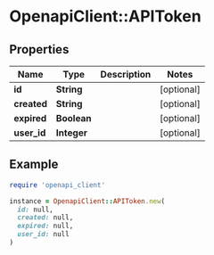 # OpenapiClient::APIToken

## Properties

| Name | Type | Description | Notes |
| ---- | ---- | ----------- | ----- |
| **id** | **String** |  | [optional] |
| **created** | **String** |  | [optional] |
| **expired** | **Boolean** |  | [optional] |
| **user_id** | **Integer** |  | [optional] |

## Example

```ruby
require 'openapi_client'

instance = OpenapiClient::APIToken.new(
  id: null,
  created: null,
  expired: null,
  user_id: null
)
```

